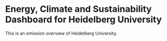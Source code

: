 # Energy, Climate and Sustainability Dashboard for Heidelberg University

This is an emission overview of Heidelberg University.